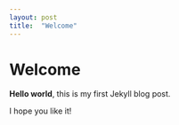 ```yaml
---
layout: post
title:  "Welcome"
---
```


# Welcome

**Hello world**, this is my first Jekyll blog post.

I hope you like it!
